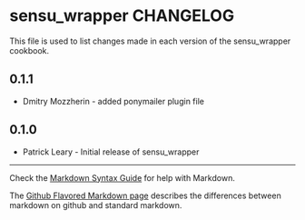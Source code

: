 sensu_wrapper CHANGELOG
=======================

This file is used to list changes made in each version of the sensu_wrapper cookbook.

0.1.1
-----
- Dmitry Mozzherin - added ponymailer plugin file

0.1.0
-----
- Patrick Leary - Initial release of sensu_wrapper

- - -
Check the [Markdown Syntax Guide](http://daringfireball.net/projects/markdown/syntax) for help with Markdown.

The [Github Flavored Markdown page](http://github.github.com/github-flavored-markdown/) describes the differences between markdown on github and standard markdown.
